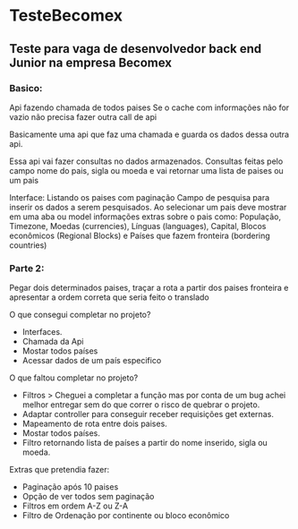 # TesteBecomex
<h2>Teste para vaga de desenvolvedor back end Junior na empresa Becomex</h2>



<h3>Basico:</h3>
Api fazendo chamada de todos paises
Se o cache com informações não for vazio não precisa fazer outra call de api 

Basicamente uma api que faz uma chamada e guarda os dados dessa outra api.

Essa api vai fazer consultas no dados armazenados.
	Consultas feitas pelo campo nome do pais, sigla ou moeda e vai retornar uma lista de paises ou um pais 

Interface:
	Listando os paises com paginação
	Campo de pesquisa para inserir os dados a serem pesquisados.
	Ao selecionar um pais deve mostrar em uma aba ou model informações extras sobre o pais como: População, Timezone, 
		Moedas (currencies), Línguas (languages), Capital, Blocos 
		econômicos (Regional Blocks) e Países que fazem fronteira (bordering countries)
    
<h3>Parte 2:</h3>
	Pegar dois determinados paises, traçar a rota a partir dos paises fronteira e apresentar a ordem correta que seria feito o translado 

O que consegui completar no projeto?

- Interfaces.
- Chamada da Api
- Mostar todos países
- Acessar dados de um país especifico


O que faltou completar no projeto?
- Filtros > Cheguei a completar a função mas por conta de um bug achei melhor entregar sem do que correr o risco de quebrar o projeto.
- Adaptar controller para conseguir receber requisições get externas.
- Mapeamento de rota entre dois paises.
- Mostar todos países.
- Filtro retornando lista de países a partir do nome inserido, sigla ou moeda.

Extras que pretendia fazer:
- Paginação após 10 paises
- Opção de ver todos sem paginação
- Filtros em ordem A-Z ou Z-A
- Filtro de Ordenação por continente ou bloco econômico
